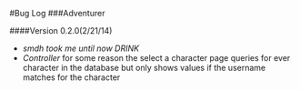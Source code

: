#Bug Log
###Adventurer

####Version 0.2.0(2/21/14)
- *smdh took me until now DRINK*
- *Controller* for some reason the select a character page queries for ever character in the database but only shows values if the username matches for the character

